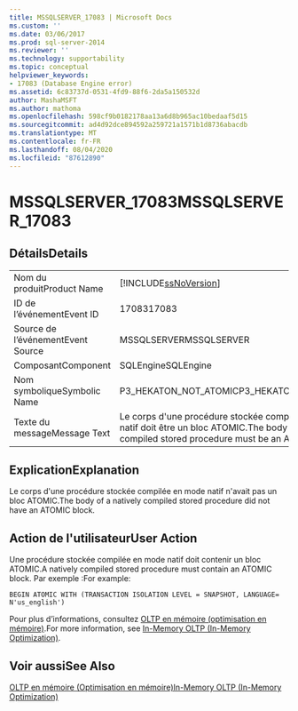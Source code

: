 ```yaml
---
title: MSSQLSERVER_17083 | Microsoft Docs
ms.custom: ''
ms.date: 03/06/2017
ms.prod: sql-server-2014
ms.reviewer: ''
ms.technology: supportability
ms.topic: conceptual
helpviewer_keywords:
- 17083 (Database Engine error)
ms.assetid: 6c83737d-0531-4fd9-88f6-2da5a150532d
author: MashaMSFT
ms.author: mathoma
ms.openlocfilehash: 598cf9b0182178aa13a6d8b965ac10bedaaf5d15
ms.sourcegitcommit: ad4d92dce894592a259721a1571b1d8736abacdb
ms.translationtype: MT
ms.contentlocale: fr-FR
ms.lasthandoff: 08/04/2020
ms.locfileid: "87612890"
---
```

# <a name="mssqlserver_17083"></a><span data-ttu-id="dce2b-102">MSSQLSERVER_17083</span><span class="sxs-lookup"><span data-stu-id="dce2b-102">MSSQLSERVER_17083</span></span>
    
## <a name="details"></a><span data-ttu-id="dce2b-103">Détails</span><span class="sxs-lookup"><span data-stu-id="dce2b-103">Details</span></span>  
  
|||  
|-|-|  
|<span data-ttu-id="dce2b-104">Nom du produit</span><span class="sxs-lookup"><span data-stu-id="dce2b-104">Product Name</span></span>|[!INCLUDE[ssNoVersion](../../includes/ssnoversion-md.md)]|  
|<span data-ttu-id="dce2b-105">ID de l’événement</span><span class="sxs-lookup"><span data-stu-id="dce2b-105">Event ID</span></span>|<span data-ttu-id="dce2b-106">17083</span><span class="sxs-lookup"><span data-stu-id="dce2b-106">17083</span></span>|  
|<span data-ttu-id="dce2b-107">Source de l’événement</span><span class="sxs-lookup"><span data-stu-id="dce2b-107">Event Source</span></span>|<span data-ttu-id="dce2b-108">MSSQLSERVER</span><span class="sxs-lookup"><span data-stu-id="dce2b-108">MSSQLSERVER</span></span>|  
|<span data-ttu-id="dce2b-109">Composant</span><span class="sxs-lookup"><span data-stu-id="dce2b-109">Component</span></span>|<span data-ttu-id="dce2b-110">SQLEngine</span><span class="sxs-lookup"><span data-stu-id="dce2b-110">SQLEngine</span></span>|  
|<span data-ttu-id="dce2b-111">Nom symbolique</span><span class="sxs-lookup"><span data-stu-id="dce2b-111">Symbolic Name</span></span>|<span data-ttu-id="dce2b-112">P3_HEKATON_NOT_ATOMIC</span><span class="sxs-lookup"><span data-stu-id="dce2b-112">P3_HEKATON_NOT_ATOMIC</span></span>|  
|<span data-ttu-id="dce2b-113">Texte du message</span><span class="sxs-lookup"><span data-stu-id="dce2b-113">Message Text</span></span>|<span data-ttu-id="dce2b-114">Le corps d'une procédure stockée compilée en mode natif doit être un bloc ATOMIC.</span><span class="sxs-lookup"><span data-stu-id="dce2b-114">The body of a natively compiled stored procedure must be an ATOMIC block.</span></span>|  
  
## <a name="explanation"></a><span data-ttu-id="dce2b-115">Explication</span><span class="sxs-lookup"><span data-stu-id="dce2b-115">Explanation</span></span>  
 <span data-ttu-id="dce2b-116">Le corps d'une procédure stockée compilée en mode natif n'avait pas un bloc ATOMIC.</span><span class="sxs-lookup"><span data-stu-id="dce2b-116">The body of a natively compiled stored procedure did not have an ATOMIC block.</span></span>  
  
## <a name="user-action"></a><span data-ttu-id="dce2b-117">Action de l'utilisateur</span><span class="sxs-lookup"><span data-stu-id="dce2b-117">User Action</span></span>  
 <span data-ttu-id="dce2b-118">Une procédure stockée compilée en mode natif doit contenir un bloc ATOMIC.</span><span class="sxs-lookup"><span data-stu-id="dce2b-118">A natively compiled stored procedure must contain an ATOMIC block.</span></span> <span data-ttu-id="dce2b-119">Par exemple :</span><span class="sxs-lookup"><span data-stu-id="dce2b-119">For example:</span></span>  
  
```  
BEGIN ATOMIC WITH (TRANSACTION ISOLATION LEVEL = SNAPSHOT, LANGUAGE= N'us_english')  
```  
  
 <span data-ttu-id="dce2b-120">Pour plus d’informations, consultez [OLTP en mémoire &#40;optimisation en mémoire&#41;](../in-memory-oltp/in-memory-oltp-in-memory-optimization.md).</span><span class="sxs-lookup"><span data-stu-id="dce2b-120">For more information, see [In-Memory OLTP &#40;In-Memory Optimization&#41;](../in-memory-oltp/in-memory-oltp-in-memory-optimization.md).</span></span>  
  
## <a name="see-also"></a><span data-ttu-id="dce2b-121">Voir aussi</span><span class="sxs-lookup"><span data-stu-id="dce2b-121">See Also</span></span>  
 [<span data-ttu-id="dce2b-122">OLTP en mémoire &#40;Optimisation en mémoire&#41;</span><span class="sxs-lookup"><span data-stu-id="dce2b-122">In-Memory OLTP &#40;In-Memory Optimization&#41;</span></span>](../in-memory-oltp/in-memory-oltp-in-memory-optimization.md)  
  
  
